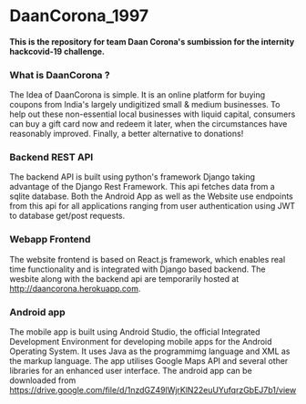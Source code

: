 # DaanCorona_1997

#### This is the repository for team Daan Corona's sumbission for the internity hackcovid-19 challenge.


### What is DaanCorona ?
The Idea of DaanCorona is simple. It is an online platform for buying coupons from India's largely undigitized small & medium businesses. To help out these non-essential local businesses with liquid capital, consumers can buy a gift card now and redeem it later, when the circumstances have reasonably improved. Finally, a better alternative to donations!


### Backend REST API
The backend API is built using python's framework Django taking advantage of the Django Rest Framework. This api fetches data from a sqlite database. Both the Android App as well as the Website use endpoints from this api for all applications ranging from user authentication using JWT to database get/post requests.

### Webapp  Frontend
The website frontend is based on React.js framework, which enables real time functionality and is integrated with Django based backend.
The wesbite along with the backend api are temporarily hosted at http://daancorona.herokuapp.com.

### Android app
The mobile app is built using Android Studio, the official Integrated Development Environment for developing mobile apps for the Android Operating System. It uses Java as the programmimg language and XML as the markup language. The app utilises Google Maps API and several other libraries for an enhanced user interface.
The android app can be downloaded from https://drive.google.com/file/d/1nzdGZ49lWjrKlN22euUYufqrzGbEJ7b1/view
